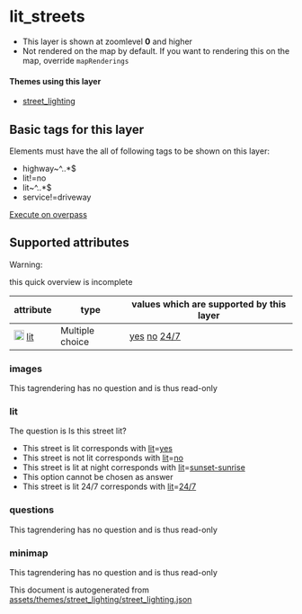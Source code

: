 

 lit_streets 
=============










  - This layer is shown at zoomlevel **0** and higher
  - Not rendered on the map by default. If you want to rendering this on the map, override `mapRenderings`




#### Themes using this layer 





  - [street_lighting](https://mapcomplete.osm.be/street_lighting)




 Basic tags for this layer 
---------------------------



Elements must have the all of following tags to be shown on this layer:



  - highway~^..*$
  - lit!=no
  - lit~^..*$
  - service!=driveway


[Execute on overpass](http://overpass-turbo.eu/?Q=%5Bout%3Ajson%5D%5Btimeout%3A90%5D%3B(%20%20%20%20nwr%5B%22highway%22%5D%5B%22lit%22!%3D%22no%22%5D%5B%22lit%22%5D%5B%22service%22!%3D%22driveway%22%5D(%7B%7Bbbox%7D%7D)%3B%0A)%3Bout%20body%3B%3E%3Bout%20skel%20qt%3B)



 Supported attributes 
----------------------



Warning: 

this quick overview is incomplete



attribute | type | values which are supported by this layer
----------- | ------ | ------------------------------------------
[<img src='https://mapcomplete.osm.be/assets/svg/statistics.svg' height='18px'>](https://taginfo.openstreetmap.org/keys/lit#values) [lit](https://wiki.openstreetmap.org/wiki/Key:lit) | Multiple choice | [yes](https://wiki.openstreetmap.org/wiki/Tag:lit%3Dyes) [no](https://wiki.openstreetmap.org/wiki/Tag:lit%3Dno) [24/7](https://wiki.openstreetmap.org/wiki/Tag:lit%3D24/7)




### images 



This tagrendering has no question and is thus read-only





### lit 



The question is  Is this street lit?





  - This street is lit corresponds with  <a href='https://wiki.openstreetmap.org/wiki/Key:lit' target='_blank'>lit</a>=<a href='https://wiki.openstreetmap.org/wiki/Tag:lit%3Dyes' target='_blank'>yes</a>
  - This street is not lit corresponds with  <a href='https://wiki.openstreetmap.org/wiki/Key:lit' target='_blank'>lit</a>=<a href='https://wiki.openstreetmap.org/wiki/Tag:lit%3Dno' target='_blank'>no</a>
  - This street is lit at night corresponds with  <a href='https://wiki.openstreetmap.org/wiki/Key:lit' target='_blank'>lit</a>=<a href='https://wiki.openstreetmap.org/wiki/Tag:lit%3Dsunset-sunrise' target='_blank'>sunset-sunrise</a>
  - This option cannot be chosen as answer
  - This street is lit 24/7 corresponds with  <a href='https://wiki.openstreetmap.org/wiki/Key:lit' target='_blank'>lit</a>=<a href='https://wiki.openstreetmap.org/wiki/Tag:lit%3D24/7' target='_blank'>24/7</a>




### questions 



This tagrendering has no question and is thus read-only





### minimap 



This tagrendering has no question and is thus read-only

 

This document is autogenerated from [assets/themes/street_lighting/street_lighting.json](https://github.com/pietervdvn/MapComplete/blob/develop/assets/themes/street_lighting/street_lighting.json)